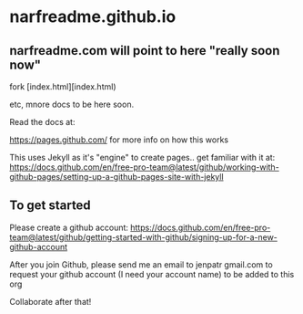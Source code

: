 # narfreadme.github.io
  
## narfreadme.com will point to here "really soon now"

fork [index.html][index.html)

etc, mnore docs to be here soon.

Read the docs at: 

https://pages.github.com/  for more info on how this works


This uses Jekyll as it's "engine" to create pages.. get familiar with it at:
https://docs.github.com/en/free-pro-team@latest/github/working-with-github-pages/setting-up-a-github-pages-site-with-jekyll


## To get started

Please create a github account:
https://docs.github.com/en/free-pro-team@latest/github/getting-started-with-github/signing-up-for-a-new-github-account

After you join Github, please send me an email to jenpatr   gmail.com  to request your github account (I need your account name) to be added to this org

Collaborate after that!
